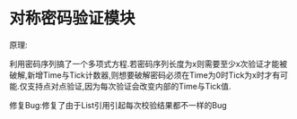 # 对称密码验证模块

原理:

利用密码序列搞了一个多项式方程.若密码序列长度为x则需要至少x次验证才能被破解,新增Time与Tick计数器,则想要破解密码必须在Time为0时Tick为x时才有可能.仅支持点对点验证,因为每次验证会改变内部的Time与Tick值.

修复Bug:修复了由于List引用引起每次校验结果都不一样的Bug
